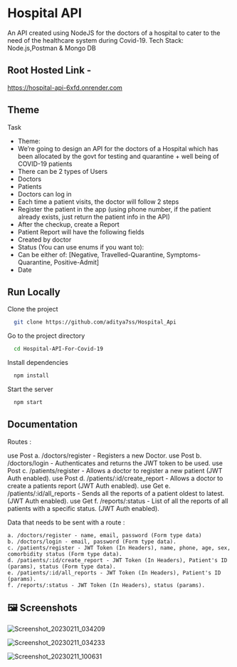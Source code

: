 
# Hospital API

An API created using NodeJS for the doctors of a hospital to cater to the need of the healthcare system during Covid-19.
Tech Stack: Node.js,Postman & Mongo DB


## Root Hosted Link - 
https://hospital-api-6xfd.onrender.com

## Theme
 Task
 - Theme:
 - We’re going to design an API for the doctors of a Hospital which has been allocated by the
 govt for testing and quarantine + well being of COVID-19 patients
 - There can be 2 types of Users
 - Doctors
 - Patients
 - Doctors can log in
 - Each time a patient visits, the doctor will follow 2 steps
 - Register the patient in the app (using phone number, if the patient already exists, just
   return the patient info in the API)
 - After the checkup, create a Report
 - Patient Report will have the following fields
 - Created by doctor
 - Status (You can use enums if you want to):
 - Can be either of: [Negative, Travelled-Quarantine, Symptoms-Quarantine,
   Positive-Admit]
 - Date



## Run Locally

Clone the project

```bash
  git clone https://github.com/aditya7ss/Hospital_Api
```

Go to the project directory

```bash
  cd Hospital-API-For-Covid-19
```

Install dependencies

```bash Buid Command
  npm install
```

Start the server

```bash Run Command
  npm start
```

  
## Documentation


Routes :

   use Post a. /doctors/register - Registers a new Doctor.
   use Post b. /doctors/login - Authenticates and returns the JWT token to be used.
   use Post c. /patients/register - Allows a doctor to register a new patient (JWT Auth enabled).
   use Post  d. /patients/:id/create_report - Allows a doctor to create a patients report (JWT    Auth enabled).
   use Get e. /patients/:id/all_reports - Sends all the reports of a patient oldest to latest. (JWT Auth enabled).
   use Get f. /reports/:status - List of all the reports of all patients with a specific status. (JWT Auth enabled).

Data that needs to be sent with a route :
    
    a. /doctors/register - name, email, password (Form type data)
    b. /doctors/login - email, password (Form type data).
    c. /patients/register - JWT Token (In Headers), name, phone, age, sex, comorbidity status (Form type data).
    d. /patients/:id/create_report - JWT Token (In Headers), Patient's ID (params), status (Form type data).
    e. /patients/:id/all_reports - JWT Token (In Headers), Patient's ID (params).
    f. /reports/:status - JWT Token (In Headers), status (params).


## 🖼️ Screenshots

![Screenshot_20230211_034209](https://user-images.githubusercontent.com/100330745/218295098-4a381a12-d4ac-4843-adce-5cb982dd292b.png)


![Screenshot_20230211_034233](https://user-images.githubusercontent.com/100330745/218295100-412fd3a2-457e-4119-bd1a-b233fdb0481a.png)


![Screenshot_20230211_100631](https://user-images.githubusercontent.com/100330745/218295101-a585bfce-da21-4e07-ab93-36727cdac1af.png)

  
 